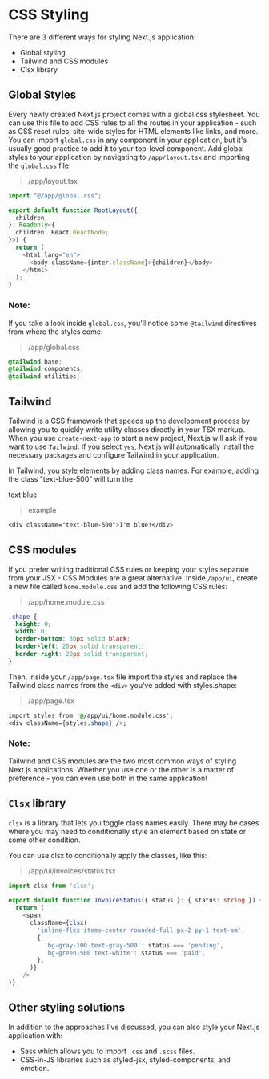# CSS Styling
There are 3 different ways for styling Next.js application:
* Global styling
* Tailwind and CSS modules
* Clsx library

## Global Styles
Every newly created Next.js project comes with a global.css stylesheet. You can use this file to add CSS rules to all the routes in your application - such as CSS reset rules, site-wide styles for HTML elements like links, and more.
You can import `global.css` in any component in your application, but it's usually good practice to add it to your top-level component.
Add global styles to your application by navigating to `/app/layout.tsx` and importing the `global.css` file:

> /app/layout.tsx
```typescript
import "@/app/global.css";

export default function RootLayout({
  children,
}: Readonly<{
  children: React.ReactNode;
}>) {
  return (
    <html lang="en">
      <body className={inter.className}>{children}</body>
    </html>
  );
}
```
### Note:
 If you take a look inside `global.css`, you'll notice some `@tailwind` directives from where the styles come:

> /app/global.css
```css
@tailwind base;
@tailwind components;
@tailwind utilities;
```

## Tailwind
Tailwind is a CSS framework that speeds up the development process by allowing you to quickly write utility classes directly in your TSX markup.
When you use `create-next-app` to start a new project, Next.js will ask if you want to use `Tailwind`. If you select `yes`, Next.js will automatically install the necessary packages and configure Tailwind in your application.

In Tailwind, you style elements by adding class names. For example, adding the class "text-blue-500" will turn the <div> text blue:
> example
```css
<div className="text-blue-500">I'm blue!</div>
```

## CSS modules
If you prefer writing traditional CSS rules or keeping your styles separate from your JSX - CSS Modules are a great alternative.
Inside `/app/ui`, create a new file called `home.module.css` and add the following CSS rules:
> /app/home.module.css
```css
.shape {
  height: 0;
  width: 0;
  border-bottom: 30px solid black;
  border-left: 20px solid transparent;
  border-right: 20px solid transparent;
}
```

Then, inside your `/app/page.tsx` file import the styles and replace the Tailwind class names from the `<div>` you've added with styles.shape:
> /app/page.tsx
```css
import styles from '@/app/ui/home.module.css';
<div className={styles.shape} />;
```

### Note:
Tailwind and CSS modules are the two most common ways of styling Next.js applications. Whether you use one or the other is a matter of preference - you can even use both in the same application!

## `Clsx` library
`clsx` is a library that lets you toggle class names easily. There may be cases where you may need to conditionally style an element based on state or some other condition.

You can use clsx to conditionally apply the classes, like this:

> /app/ui/invoices/status.tsx
```typescript
import clsx from 'clsx';
 
export default function InvoiceStatus({ status }: { status: string }) {
  return (
    <span
      className={clsx(
        'inline-flex items-center rounded-full px-2 py-1 text-sm',
        {
          'bg-gray-100 text-gray-500': status === 'pending',
          'bg-green-500 text-white': status === 'paid',
        },
      )}
    />
)}
```

## Other styling solutions
In addition to the approaches I've discussed, you can also style your Next.js application with:

* Sass which allows you to import `.css` and `.scss` files.
* CSS-in-JS libraries such as styled-jsx, styled-components, and emotion.